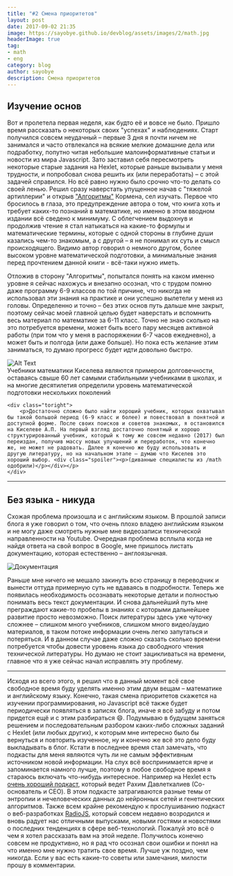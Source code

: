 ```yaml
---
title: "#2 Смена приоритетов"
layout: post
date: 2017-09-02 21:35
image: https://sayobye.github.io/devblog/assets/images/2/math.jpg
headerImage: true
tag:
- math
- eng
category: blog
author: sayobye
description: Смена приоритетов
---
```


## Изучение основ

Вот и пролетела первая неделя, как будто её и вовсе не было. Пришло время рассказать о некоторых своих "успехах" и наблюдениях. Старт получился совсем неудачный – первые 3 дня я почти ничем не занимался и часто отвлекался на всякие мелкие домашние дела или подработку, попутно читая небольшие малоинформативные статьи и новости из мира Javascript. Зато заставил себя пересмотреть некоторые старые задания на Hexlet, которые раньше вызывали у меня трудности, и попробовал снова решить их (или переработать) – с этой задачей справился. Но всё равно нужно было срочно что-то делать со своей ленью. Решил сразу наверстать упущенное начав с "тяжелой артиллерии" и открыв ["Алгоритмы"](https://www.amazon.co.uk/Algorithms-Unlocked-Thomas-H-Cormen/dp/0262518805/ref=la_B000AQ24AS_1_2?s=books&ie=UTF8&qid=1503795846&sr=1-2) Кормена, сел изучать. Первое что бросилось в глаза, это предупреждение автора о том, что книга хоть и требует каких-то познаний в математике, но именно в этом вводном издании всё сведено к минимуму. С облегчением выдохнув и продолжив чтение я стал натыкаться на какие-то формулы и математические термины, которые с одной стороны в глубине души казались чем-то знакомым, а с другой – я не понимал их суть и смысл происходящего. Видимо автор говорил о немного другом, более высоком уровне математической подготовки, а минимальные знания перед прочтением данной книги - всё-таки нужно иметь. 

Отложив в сторону "Алгоритмы", попытался понять на каком именно уровне я сейчас нахожусь и внезапно осознал, что с трудом помню даже программу 6-9 классов по той причине, что никогда не использовал эти знания на практике и они успешно вылетели у меня из головы. Определенно и точно – без этих основ путь дальше мне закрыт, поэтому сейчас моей главной целью будет наверстать и вспомнить весь материал по математике за 6-11 класс. Точно не знаю сколько на это потребуется времени, может быть всего пару месяцев активной работы (при том что у меня в распоряжении 6-7 часов ежедневно), а может быть и полгода (или даже больше). Но пока есть желание этим заниматься, то думаю прогресс будет идти довольно быстро. 

<div class="side-by-side">
    <div class="toleft">
        <img class="image" src="https://sayobye.github.io/devblog/assets/images/2/kiselev-math.jpg" alt="Alt Text">
        <figcaption class="caption">Учебники математики Киселева являются примером долговечности, оставаясь свыше 60 лет самыми стабильными учебниками в школах, и на многие десятилетия определили уровень математической подготовки нескольких поколений</figcaption>
    </div>

    <div class="toright">
        <p>Достаточно сложно было найти хороший учебник, которых охватывал бы такой большой период (6-9 класс и более) и повествовал в понятной и доступной форме. После своих поисков и советов знакомых, я остановился на Киселеве А.П. На первый взгляд достаточно понятный и хорошо структурированный учебник, который к тому же совсем недавно (2017) был переиздан, получив массу новых улучшений и переработок, что конечно же, не может не радовать. Далее я конечно же буду использовать и другую литературу, но на начальном этапе – думаю что Киселев это хороший выбор. <div class="spoiler"><p>(диванные специалисты из /math одобрили)</p></div></p>
    </div>
</div> 

* * *
## Без языка - никуда   

Схожая проблема произошла и с английским языком. В прошлой записи блога я уже говорил о том, что очень плохо владею английским языком и не могу даже смотреть нужные мне видеозаписи технической направленности на Youtube. Очередная проблема всплыла когда не найдя ответа на свой вопрос в Google, мне пришлось листать документацию, которая естественно – англоязычная. 

![Документация](https://sayobye.github.io/devblog/assets/images/2/docs.gif)


Раньше мне ничего не мешало закинуть всю страницу в переводчик и вынести оттуда примерную суть не вдаваясь в подробности. Теперь же появилась необходимость осознавать некоторые детали и полностью понимать весь текст документации. И снова дальнейший путь мне преграждают какие-то пробелы в знаниях с которыми дальнейшее развитие просто невозможно. Поиск литературы здесь уже чуточку сложнее – слишком много учебников, слишком много видео/аудио материалов, в таком потоке информации очень легко запутаться и потеряться. И в данном случае даже сложно сказать сколько времени потребуется чтобы довести уровень языка до свободного чтения технической литературы. Но думаю не стоит зацикливаться на времени, главное что я уже сейчас начал исправлять эту проблему. 

* * *  
Исходя из всего этого, я решил что в данный момент всё свое свободное время буду уделять именно этим двум вещам – математике и английскому языку. Конечно, такая смена приоритетов скажется на изучении программирования, но Javascript всё также будет периодически появляться в записях блога, иначе я всё забуду и потом придется ещё и с этим разбираться :smile:. Подумываю в будущем заняться решением и последовательным разбором каких-либо сложных заданий с Hexlet (или любых других), к которым мне интересно было бы вернуться и повторить изученное, ну и конечно же всё это дело буду выкладывать в блог. Кстати в последнее время стал замечать, что подкасты для меня являются чуть ли не самым эффективным источником новой информации. На слух всё воспринимается ярче и запоминается намного лучше, поэтому в любое свободное время я стараюсь включать что-нибудь интересное. Например на Hexlet есть [очень хороший подкаст](https://soundcloud.com/hexlet), который ведет Рахим Давлеткалиев (Со-основатель и CEO). В этом подкасте затрагиваются разные темы от энтропии и нечеловеческих данных до нейронных сетей и генетических алгоритмов. Также всем крайне рекомендую к прослушиванию подкаст о веб-разработках [RadioJS](https://radiojs.ru/), который совсем недавно возродился и вновь радует нас отличными выпусками, новыми гостями и новостями о последних тенденциях в сфере веб-технологий. Пожалуй это всё о чем я хотел рассказать вам на этой неделе. Получилось конечно совсем не продуктивно, но я рад что осознал свои ошибки и понял на что именно мне нужно тратить свое время. Лучше уж поздно, чем никогда. Если у вас есть какие-то советы или замечания, милости прошу в комментарии. 

